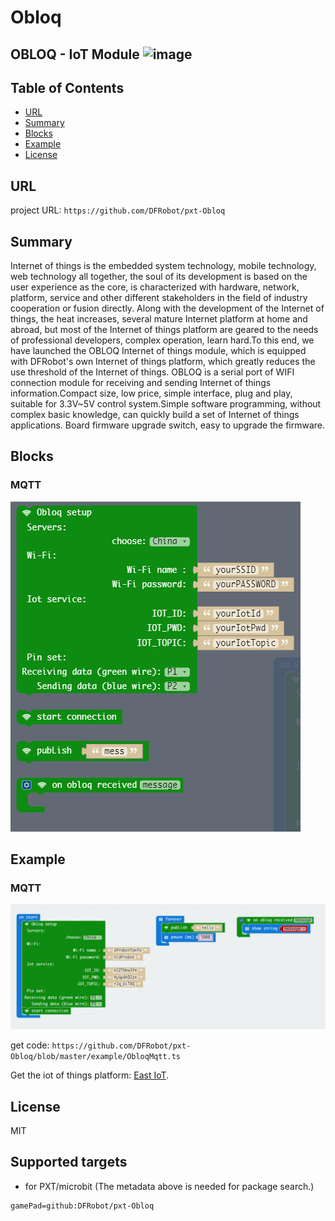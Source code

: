 # Obloq

OBLOQ - IoT Module
![image](http://wiki.dfrobot.com.cn/images/7/71/OBLOQ%E5%BC%95%E8%84%9A%E8%AF%B4%E6%98%8E%E5%9B%BE.jpg)
---------------------------------------------------------

## Table of Contents

* [URL](#url)
* [Summary](#summary)
* [Blocks](#blocks)
* [Example](#example)
* [License](#license)

## URL
project URL: ```https://github.com/DFRobot/pxt-Obloq```

## Summary
Internet of things is the embedded system technology, mobile technology, web technology all together, the soul of its development is based on the user experience as the core, is characterized with hardware, network, platform, service and other different stakeholders in the field of industry cooperation or fusion directly.
Along with the development of the Internet of things, the heat increases, several mature Internet platform at home and abroad, but most of the Internet of things platform are geared to the needs of professional developers, complex operation, learn hard.To this end, we have launched the OBLOQ Internet of things module, which is equipped with DFRobot's own Internet of things platform, which greatly reduces the use threshold of the Internet of things.
OBLOQ is a serial port of WIFI connection module for receiving and sending Internet of things information.Compact size, low price, simple interface, plug and play, suitable for 3.3V~5V control system.Simple software programming, without complex basic knowledge, can quickly build a set of Internet of things applications.
Board firmware upgrade switch, easy to upgrade the firmware.

## Blocks

### MQTT
![image](https://github.com/DFRobot/pxt-Obloq/blob/master/image/MQTT.png)


## Example

### MQTT
![image](https://github.com/DFRobot/pxt-Obloq/blob/master/image/MQTTDemo.png)

get code: ```https://github.com/DFRobot/pxt-Obloq/blob/master/example/ObloqMqtt.ts```

Get the iot of things platform: [East IoT](http://iot.dfrobot.com.cn/).

## License

MIT

## Supported targets

* for PXT/microbit
(The metadata above is needed for package search.)
```package
gamePad=github:DFRobot/pxt-Obloq
```
